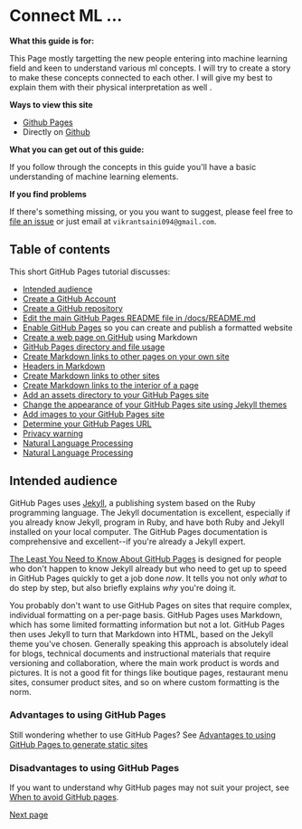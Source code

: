 # Connect ML ...

**What this guide is for:** 

This Page mostly targetting the new people entering into machine learning field and keen to understand various ml concepts. I will try to create a story to make these concepts connected to each other. I will give my best to explain them with their physical interpretation as well .


**Ways to view this site**
* [Github Pages](https://vikrant094.github.io/connectsMLDots/)
* Directly on [Github](https://github.com/vikrant094/connectsMLDots/) 



**What you can get out of this guide:**  

If you follow through the concepts in this guide you'll have a basic understanding of machine learning elements. 

**If you find problems**

If there's something missing, or you you want to suggest, please feel free to [file an issue](https://github.com/vikrant094/connectsMLDots/issues)
or just email at `vikrantsaini094@gmail.com`.

## Table of contents

This short GitHub Pages tutorial discusses:

* [Intended audience](#intended-audience)
* [Create a GitHub Account](creating-github-account.md)
* [Create a GitHub repository](creating-github-repository.md)
* [Edit the main GitHub Pages README file in /docs/README.md](github-pages-create-readme.md)
* [Enable GitHub Pages](enable-github-pages.md) so you can create and publish a formatted website 
* [Create a web page on GitHub](create-page-github.md) using Markdown
* [GitHub Pages directory and file usage](github-pages-directory-file-usage.md)
* [Create Markdown links to other pages on your own site](markdown-links.md)
* [Headers in Markdown](markdown-headers.md)
* [Create Markdown links to other sites](markdown-links-to-other-sites.md)
* [Create Markdown links to the interior of a page](markdown-link-page-interior.md)
* [Add an assets directory to your GitHub Pages site](adding-assets-directory-github-pages.md)
* [Change the appearance of your GitHub Pages site using Jekyll themes](github-pages-jekyll-themes.md)
* [Add images to your GitHub Pages site](adding-images-github-pages-site.md)
* [Determine your GitHub Pages URL](github-pages-url.md)
* [Privacy warning](privacy-warning.md)
* [Natural Language Processing](add-github-pages-preview.md)
* [Natural Language Processing](natural-language-processing.md)


## Intended audience

GitHub Pages uses [Jekyll](https://jekyllrb.com), a publishing system based on the Ruby programming language. The Jekyll documentation is excellent, especially if you already know Jekyll, program in Ruby, and have both Ruby and Jekyll installed on your local computer. The GitHub Pages documentation is comprehensive and excellent--if you're already a Jekyll expert.

[The Least You Need to Know About GitHub Pages](./) is designed for people who don't happen to know Jekyll already but who need to get up to speed in GitHub Pages quickly to get a job done *now*. It tells you not only *what* to do step by step,
but also briefly explains *why* you're doing it.

You probably don't want to use GitHub Pages on sites that require complex, individual formatting on a per-page basis. 
GitHub Pages uses Markdown, which has some limited formatting information but not a lot.
GitHub Pages then uses Jekyll to turn that Markdown into HTML, based on the Jekyll theme you've chosen. Generally speaking this approach is
absolutely ideal for blogs, technical documents and instructional materials that require versioning and collaboration, where the
main work product is words and pictures. It is not a good fit for things like boutique pages, restaurant menu sites, consumer product sites, and so on where
custom formatting is the norm. 

### Advantages to using GitHub Pages

Still wondering whether to use GitHub Pages? See [Advantages to using GitHub Pages to generate static sites](github-pages-advantages.md)

### Disadvantages to using GitHub Pages

If you want to understand why GitHub pages may not suit your project, see [When to avoid GitHub pages](github-pages-disadvantages.md).

[Next page](creating-github-account.md)
